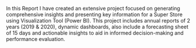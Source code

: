 
In this Report I have created an extensive project focused on generating comprehensive insights and presenting key information for a Super Store using Visualization Tool (Power BI). This project includes annual reports of 2 years (2019 & 2020), dynamic dashboards, also include a forecasting sheet of 15 days and actionable insights to aid in informed decision-making and performance evaluation.
